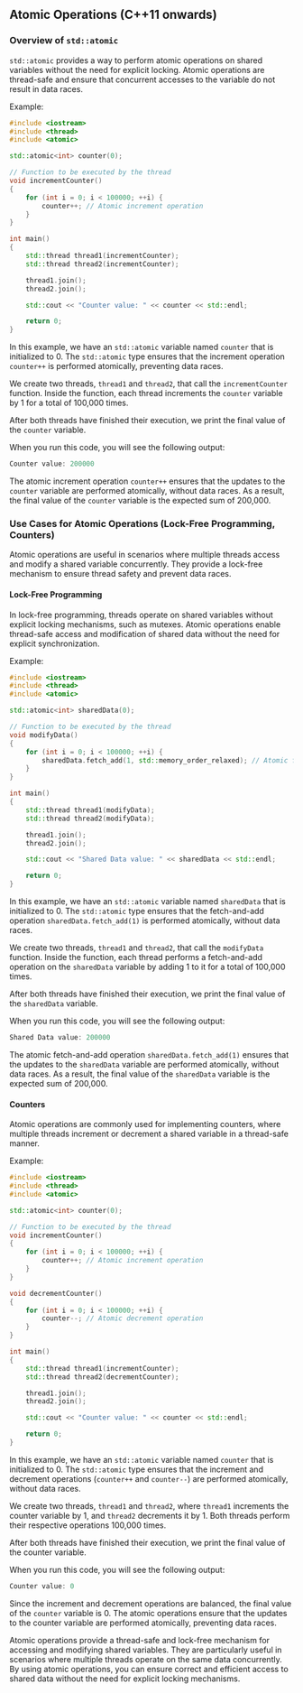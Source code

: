 ## Atomic Operations (C++11 onwards)
### Overview of `std::atomic`
`std::atomic` provides a way to perform atomic operations on shared variables without the need for explicit locking. Atomic operations are thread-safe and ensure that concurrent accesses to the variable do not result in data races.

Example:
```cpp
#include <iostream>
#include <thread>
#include <atomic>

std::atomic<int> counter(0);

// Function to be executed by the thread
void incrementCounter()
{
    for (int i = 0; i < 100000; ++i) {
        counter++; // Atomic increment operation
    }
}

int main()
{
    std::thread thread1(incrementCounter);
    std::thread thread2(incrementCounter);

    thread1.join();
    thread2.join();

    std::cout << "Counter value: " << counter << std::endl;

    return 0;
}
```
In this example, we have an `std::atomic` variable named `counter` that is initialized to 0. The `std::atomic` type ensures that the increment operation `counter++` is performed atomically, preventing data races.

We create two threads, `thread1` and `thread2`, that call the `incrementCounter` function. Inside the function, each thread increments the `counter` variable by 1 for a total of 100,000 times.

After both threads have finished their execution, we print the final value of the `counter` variable.

When you run this code, you will see the following output:
```cpp
Counter value: 200000
```
The atomic increment operation `counter++` ensures that the updates to the `counter` variable are performed atomically, without data races. As a result, the final value of the `counter` variable is the expected sum of 200,000.

### Use Cases for Atomic Operations (Lock-Free Programming, Counters)
Atomic operations are useful in scenarios where multiple threads access and modify a shared variable concurrently. They provide a lock-free mechanism to ensure thread safety and prevent data races.

#### Lock-Free Programming
In lock-free programming, threads operate on shared variables without explicit locking mechanisms, such as mutexes. Atomic operations enable thread-safe access and modification of shared data without the need for explicit synchronization.

Example:
```cpp
#include <iostream>
#include <thread>
#include <atomic>

std::atomic<int> sharedData(0);

// Function to be executed by the thread
void modifyData()
{
    for (int i = 0; i < 100000; ++i) {
        sharedData.fetch_add(1, std::memory_order_relaxed); // Atomic fetch-and-add operation
    }
}

int main()
{
    std::thread thread1(modifyData);
    std::thread thread2(modifyData);

    thread1.join();
    thread2.join();

    std::cout << "Shared Data value: " << sharedData << std::endl;

    return 0;
}
```
In this example, we have an `std::atomic` variable named `sharedData` that is initialized to 0. The `std::atomic` type ensures that the fetch-and-add operation `sharedData.fetch_add(1)` is performed atomically, without data races.

We create two threads, `thread1` and `thread2`, that call the `modifyData` function. Inside the function, each thread performs a fetch-and-add operation on the `sharedData` variable by adding 1 to it for a total of 100,000 times.

After both threads have finished their execution, we print the final value of the `sharedData` variable.

When you run this code, you will see the following output:
```cpp
Shared Data value: 200000
```
The atomic fetch-and-add operation `sharedData.fetch_add(1)` ensures that the updates to the `sharedData` variable are performed atomically, without data races. As a result, the final value of the `sharedData` variable is the expected sum of 200,000.

#### Counters
Atomic operations are commonly used for implementing counters, where multiple threads increment or decrement a shared variable in a thread-safe manner.

Example:
```cpp
#include <iostream>
#include <thread>
#include <atomic>

std::atomic<int> counter(0);

// Function to be executed by the thread
void incrementCounter()
{
    for (int i = 0; i < 100000; ++i) {
        counter++; // Atomic increment operation
    }
}

void decrementCounter()
{
    for (int i = 0; i < 100000; ++i) {
        counter--; // Atomic decrement operation
    }
}

int main()
{
    std::thread thread1(incrementCounter);
    std::thread thread2(decrementCounter);

    thread1.join();
    thread2.join();

    std::cout << "Counter value: " << counter << std::endl;

    return 0;
}
```
In this example, we have an `std::atomic` variable named `counter` that is initialized to 0. The `std::atomic` type ensures that the increment and decrement operations (`counter++` and `counter--`) are performed atomically, without data races.

We create two threads, `thread1` and `thread2`, where `thread1` increments the counter variable by 1, and `thread2` decrements it by 1. Both threads perform their respective operations 100,000 times.

After both threads have finished their execution, we print the final value of the counter variable.

When you run this code, you will see the following output:
```cpp
Counter value: 0
```
Since the increment and decrement operations are balanced, the final value of the `counter` variable is 0. The atomic operations ensure that the updates to the counter variable are performed atomically, preventing data races.

Atomic operations provide a thread-safe and lock-free mechanism for accessing and modifying shared variables. They are particularly useful in scenarios where multiple threads operate on the same data concurrently. By using atomic operations, you can ensure correct and efficient access to shared data without the need for explicit locking mechanisms.